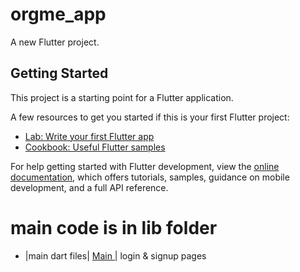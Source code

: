 # orgme_app

A new Flutter project.

## Getting Started

This project is a starting point for a Flutter application.

A few resources to get you started if this is your first Flutter project:

- [Lab: Write your first Flutter app](https://docs.flutter.dev/get-started/codelab)
- [Cookbook: Useful Flutter samples](https://docs.flutter.dev/cookbook)

For help getting started with Flutter development, view the
[online documentation](https://docs.flutter.dev/), which offers tutorials,
samples, guidance on mobile development, and a full API reference.


# main code is in lib folder
 - |main dart files| <a href="https://github.com/AlexiaDucreay/Course-organizer/tree/main/orgme_app/lib"> Main </a> | login & signup pages
